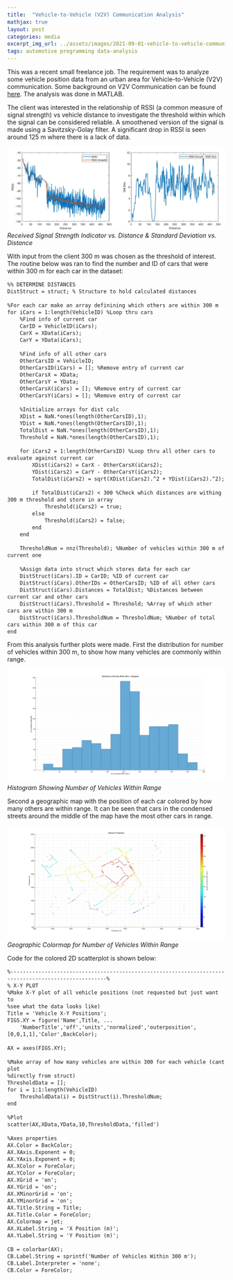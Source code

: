 ```yaml
---
title:  "Vehicle-to-Vehicle (V2V) Communication Analysis"
mathjax: true
layout: post
categories: media
excerpt_img_url: ../assets/images/2021-09-01-vehicle-to-vehicle-communication/Sample-RSSI_Std_Dev.png
tags: automotive programming data-analysis
---
```


This was a recent small freelance job. The requirement was to analyze some vehicle position data from an urban area for Vehicle-to-Vehicle (V2V) communication. Some background on V2V Communication can be found [here](https://www.techtarget.com/iotagenda/definition/vehicle-to-vehicle-communication-V2V-communication). The analysis was done in MATLAB.

The client was interested in the relationship of RSSI (a common measure of signal strength) vs vehicle distance to investigate the threshold within which the signal can be considered reliable. A smoothened version of the signal is made using a Savitzsky-Golay filter. A significant drop in RSSI is seen around 125 m where there is a lack of data.

![](/assets/images/2021-09-01-vehicle-to-vehicle-communication/Sample-RSSI_Std_Dev.png)
*Received Signal Strength Indicator vs. Distance & Standard Deviation vs. Distance*

With input from the client 300 m was chosen as the threshold of interest. The routine below was ran to find the number and ID of cars that were within 300 m for each car in the dataset:

    %% DETERMINE DISTANCES
    DistStruct = struct; % Structure to hold calculated distances

    %For each car make an array definining which others are within 300 m
    for iCars = 1:length(VehicleID) %Loop thru cars
        %Find info of current car
        CarID = VehicleID(iCars);
        CarX = XData(iCars);
        CarY = YData(iCars);
        
        %Find info of all other cars
        OtherCarsID = VehicleID;
        OtherCarsID(iCars) = []; %Remove entry of current car
        OtherCarsX = XData;
        OtherCarsY = YData;
        OtherCarsX(iCars) = []; %Remove entry of current car
        OtherCarsY(iCars) = []; %Remove entry of current car
        
        %Initialize arrays for dist calc
        XDist = NaN.*ones(length(OtherCarsID),1);
        YDist = NaN.*ones(length(OtherCarsID),1);
        TotalDist = NaN.*ones(length(OtherCarsID),1);
        Threshold = NaN.*ones(length(OtherCarsID),1);
        
        for iCars2 = 1:length(OtherCarsID) %Loop thru all other cars to evaluate against current car
            XDist(iCars2) = CarX - OtherCarsX(iCars2);
            YDist(iCars2) = CarY - OtherCarsY(iCars2);
            TotalDist(iCars2) = sqrt(XDist(iCars2).^2 + YDist(iCars2).^2);
            
            if TotalDist(iCars2) < 300 %Check which distances are withing 300 m threshold and store in array
                Threshold(iCars2) = true;
            else
                Threshold(iCars2) = false;
            end
        end
        
        ThresholdNum = nnz(Threshold); %Number of vehicles within 300 m of current one
        
        %Assign data into struct which stores data for each car
        DistStruct(iCars).ID = CarID; %ID of current car
        DistStruct(iCars).OtherIDs = OtherCarsID; %ID of all other cars
        DistStruct(iCars).Distances = TotalDist; %Distances between current car and other cars
        DistStruct(iCars).Threshold = Threshold; %Array of which other cars are within 300 m
        DistStruct(iCars).ThresholdNum = ThresholdNum; %Number of total cars within 300 m of this car
    end

From this analysis further plots were made. First the distribution for number of vehicles within 300 m, to show how many vehicles are commonly within range.

![](/assets/images/2021-09-01-vehicle-to-vehicle-communication/Distribution_of_Vehicles_Within_300m-Histogram.jpg)
*Histogram Showing Number of Vehicles Within Range*

Second a geographic map with the position of each car colored by how many others are within range. It can be seen that cars in the condensed streets around the middle of the map have the most other cars in range.

![](/assets/images/2021-09-01-vehicle-to-vehicle-communication/Vehicle_X-Y_Positions.jpg)
*Geographic Colormap for Number of Vehicles Within Range*

Code for the colored 2D scatterplot is shown below:

    %-----------------------------------------------------------------------------------------------------% 
    % X-Y PLOT
    %Make X-Y plot of all vehicle positions (not requested but just want to
    %see what the data looks like)
    Title = 'Vehicle X-Y Positions';
    FIGS.XY = figure('Name',Title, ...
        'NumberTitle','off','units','normalized','outerposition',[0,0,1,1],'Color',BackColor);
        
    AX = axes(FIGS.XY);

    %Make array of how many vehicles are within 300 for each vehicle (cant plot
    %directly from struct)
    ThresholdData = [];
    for i = 1:1:length(VehicleID)
        ThresholdData(i) = DistStruct(i).ThresholdNum;
    end

    %Plot
    scatter(AX,XData,YData,10,ThresholdData,'filled')

    %Axes properties
    AX.Color = BackColor;          
    AX.XAxis.Exponent = 0;
    AX.YAxis.Exponent = 0;    
    AX.XColor = ForeColor;
    AX.YColor = ForeColor;
    AX.XGrid = 'on';
    AX.YGrid = 'on'; 
    AX.XMinorGrid = 'on';
    AX.YMinorGrid = 'on';   
    AX.Title.String = Title;
    AX.Title.Color = ForeColor; 
    AX.Colormap = jet;
    AX.XLabel.String = 'X Position (m)';
    AX.YLabel.String = 'Y Position (m)';

    CB = colorbar(AX);
    CB.Label.String = sprintf('Number of Vehicles Within 300 m');
    CB.Label.Interpreter = 'none';
    CB.Color = ForeColor;







